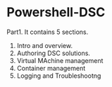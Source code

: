 # Powershell-DSC

Part1.
It contains 5 sections. 
1. Intro and overview.
2. Authoring DSC solutions.
3. Virtual MAchine management
4. Container management
5. Logging and Troubleshootng
